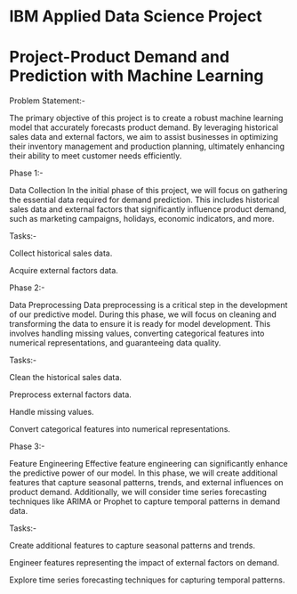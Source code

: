 # IBM Applied Data Science Project
# Project-Product Demand and Prediction with Machine Learning
Problem Statement:-

The primary objective of this project is to create a robust machine learning model that accurately forecasts product demand. By leveraging historical sales data and external factors, we aim to assist businesses in optimizing their inventory management and production planning, ultimately enhancing their ability to meet customer needs efficiently.

Phase 1:- 

Data Collection
In the initial phase of this project, we will focus on gathering the essential data required for demand prediction. This includes historical sales data and external factors that significantly influence product demand, such as marketing campaigns, holidays, economic indicators, and more.

Tasks:-

   Collect historical sales data.
   
   Acquire external factors data.

Phase 2:- 

Data Preprocessing
Data preprocessing is a critical step in the development of our predictive model. During this phase, we will focus on cleaning and transforming the data to ensure it is ready for model development. This involves handling missing values, converting categorical features into numerical representations, and guaranteeing data quality.

Tasks:-

Clean the historical sales data.

Preprocess external factors data.

Handle missing values.

Convert categorical features into numerical representations.

Phase 3:- 

Feature Engineering
Effective feature engineering can significantly enhance the predictive power of our model. In this phase, we will create additional features that capture seasonal patterns, trends, and external influences on product demand. Additionally, we will consider time series forecasting techniques like ARIMA or Prophet to capture temporal patterns in demand data.

Tasks:-

Create additional features to capture seasonal patterns and trends.

Engineer features representing the impact of external factors on demand.

Explore time series forecasting techniques for capturing temporal patterns.
